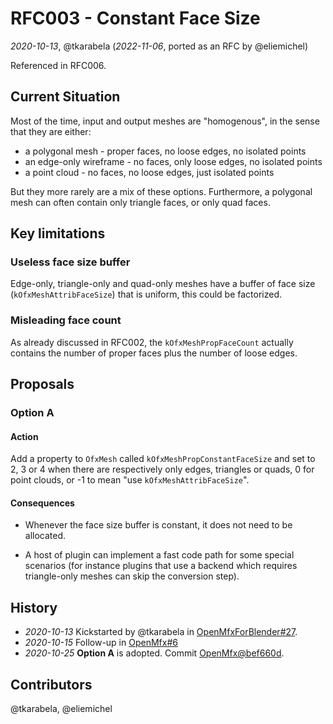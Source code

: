 RFC003 - Constant Face Size
===========================

*2020-10-13*, @tkarabela (*2022-11-06*, ported as an RFC by @eliemichel)

Referenced in RFC006.

Current Situation
-----------------

Most of the time, input and output meshes are "homogenous", in the sense that they are either:

 - a polygonal mesh - proper faces, no loose edges, no isolated points
 - an edge-only wireframe - no faces, only loose edges, no isolated points
 - a point cloud - no faces, no loose edges, just isolated points

But they more rarely are a mix of these options. Furthermore, a polygonal mesh can often contain only triangle faces, or only quad faces.

Key limitations
---------------

### Useless face size buffer

Edge-only, triangle-only and quad-only meshes have a buffer of face size (`kOfxMeshAttribFaceSize`) that is uniform, this could be factorized.

### Misleading face count

As already discussed in RFC002, the `kOfxMeshPropFaceCount` actually contains the number of proper faces plus the number of loose edges.

Proposals
---------

### Option A

#### Action

Add a property to `OfxMesh` called `kOfxMeshPropConstantFaceSize` and set to 2, 3 or 4 when there are respectively only edges, triangles or quads, 0 for point clouds, or -1 to mean "use `kOfxMeshAttribFaceSize`".

#### Consequences

 - Whenever the face size buffer is constant, it does not need to be allocated.

 - A host of plugin can implement a fast code path for some special scenarios (for instance plugins that use a backend which requires triangle-only meshes can skip the conversion step).

History
-------

 - *2020-10-13* Kickstarted by @tkarabela in [OpenMfxForBlender#27](https://github.com/eliemichel/OpenMfxForBlender/issues/27).
 - *2020-10-15* Follow-up in [OpenMfx#6](https://github.com/eliemichel/OpenMfx/issues/6)
 - *2020-10-25* **Option A** is adopted. Commit [OpenMfx@bef660d](https://github.com/eliemichel/OpenMfx/commit/bef660d9f3487b9bbcdc334cead99c5a00fae8bf).

Contributors
------------

@tkarabela, @eliemichel
